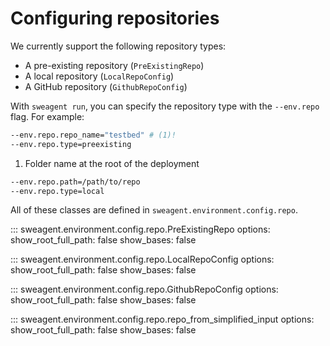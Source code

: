 # Configuring repositories

We currently support the following repository types:

* A pre-existing repository (`PreExistingRepo`)
* A local repository (`LocalRepoConfig`)
* A GitHub repository (`GithubRepoConfig`)

With `sweagent run`, you can specify the repository type with the `--env.repo` flag.
For example:

```bash title="From a pre-existing repository"
--env.repo.repo_name="testbed" # (1)!
--env.repo.type=preexisting
```

1. Folder name at the root of the deployment

```bash title="From a local repository"
--env.repo.path=/path/to/repo
--env.repo.type=local
```

All of these classes are defined in `sweagent.environment.config.repo`.

::: sweagent.environment.config.repo.PreExistingRepo
    options:
        show_root_full_path: false
        show_bases: false

::: sweagent.environment.config.repo.LocalRepoConfig
    options:
        show_root_full_path: false
        show_bases: false

::: sweagent.environment.config.repo.GithubRepoConfig
    options:
        show_root_full_path: false
        show_bases: false

::: sweagent.environment.config.repo.repo_from_simplified_input
    options:
        show_root_full_path: false
        show_bases: false
